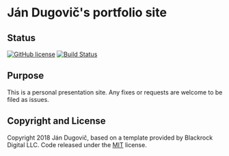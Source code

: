 # Ján Dugovič's portfolio site

## Status

[![GitHub license](https://img.shields.io/badge/license-MIT-blue.svg)](https://raw.githubusercontent.com/demoklion/jandu/master/LICENSE)
[![Build Status](https://travis-ci.org/demoklion/jandu.svg?branch=master)](https://travis-ci.org/demoklion/jandu)

## Purpose

This is a personal presentation site. Any fixes or requests are welcome to be filed as issues.

## Copyright and License

Copyright 2018 Ján Dugovič, based on a template provided by Blackrock Digital LLC. Code released under the [MIT](https://github.com/BlackrockDigital/startbootstrap-grayscale/blob/gh-pages/LICENSE) license.
